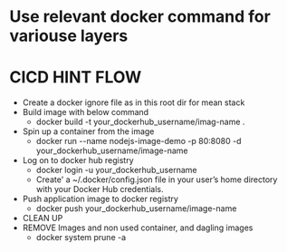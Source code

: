 # Use relevant docker command for variouse layers 

# CICD HINT FLOW 
- Create a docker ignore file as in this root dir for mean stack 
- Build image with below command 
  - docker build -t your_dockerhub_username/imag-name .
- Spin up a container from the image 
  - docker run --name nodejs-image-demo -p 80:8080 -d your_dockerhub_username/image-name 
- Log on to docker hub registry 
  - docker login -u your_dockerhub_username 
  - Create' a ~/.docker/config.json file in your user’s home directory with your Docker Hub credentials.
- Push application image to docker registry 
  - docker push your_dockerhub_username/image-name 
- CLEAN UP 
- REMOVE Images and non used container, and dagling images 
  - docker system prune -a